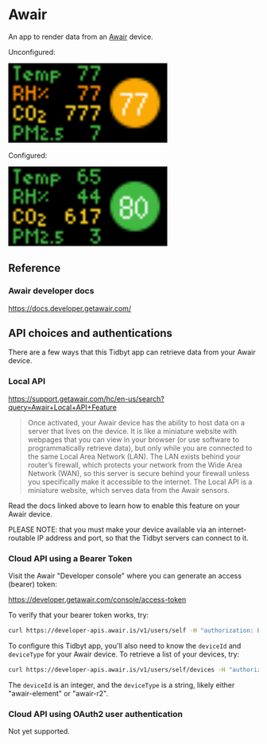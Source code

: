 
# Awair

An app to render data from an [Awair](https://www.getawair.com/) device.

Unconfigured:

<img src="./screenshot-unconfigured.webp" width="320" height="160">

Configured:

<img src="./screenshot-configured.webp" width="320" height="160">

## Reference

### Awair developer docs

https://docs.developer.getawair.com/

## API choices and authentications

There are a few ways that this Tidbyt app can retrieve data from your Awair device.

### Local API

https://support.getawair.com/hc/en-us/search?query=Awair+Local+API+Feature

> Once activated, your Awair device has the ability to host data on a server that lives on the
> device. It is like a miniature website with webpages that you can view in your browser (or use
> software to programmatically retrieve data), but only while you are connected to the same Local
> Area Network (LAN). The LAN exists behind your router’s firewall, which protects your network from
> the Wide Area Network (WAN), so this server is secure behind your firewall unless you specifically
> make it accessible to the internet. The Local API is a miniature website, which serves data from
> the Awair sensors.

Read the docs linked above to learn how to enable this feature on your Awair device.

PLEASE NOTE: that you must make your device available via an internet-routable IP address and port, so that the Tidbyt servers can connect to it.

### Cloud API using a Bearer Token

Visit the Awair "Developer console" where you can generate an access (bearer) token:

https://developer.getawair.com/console/access-token

To verify that your bearer token works, try:

``` sh
curl https://developer-apis.awair.is/v1/users/self -H "authorization: Bearer ${token}"
```

To configure this Tidbyt app, you'll also need to know the `deviceId` and `deviceType` for your Awair device.
To retrieve a list of your devices, try:

``` sh
curl https://developer-apis.awair.is/v1/users/self/devices -H "authorization: Bearer ${token}"
```

The `deviceId` is an integer, and the `deviceType` is a string, likely either "awair-element" or "awair-r2".

### Cloud API using OAuth2 user authentication

Not yet supported.
